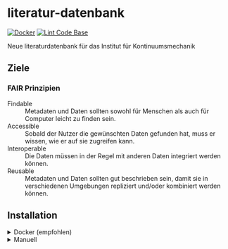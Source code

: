 # literatur-datenbank

[![Docker](https://github.com/j0hax/literatur-datenbank/actions/workflows/docker-publish.yml/badge.svg)](https://github.com/j0hax/literatur-datenbank/actions/workflows/docker-publish.yml)
[![Lint Code Base](https://github.com/j0hax/literatur-datenbank/actions/workflows/super-linter.yml/badge.svg)](https://github.com/j0hax/literatur-datenbank/actions/workflows/super-linter.yml)

Neue literaturdatenbank für das Institut für Kontinuumsmechanik

## Ziele

### FAIR Prinzipien

<dl>
  <dt>Findable</dt>
  <dd>Metadaten und Daten sollten sowohl für Menschen als auch für Computer leicht zu finden sein.</dd>
  <dt>Accessible</dt>
  <dd>Sobald der Nutzer die gewünschten Daten gefunden hat, muss er wissen, wie er auf sie zugreifen kann.</dd>
  <dt>Interoperable</dt>
  <dd>Die Daten müssen in der Regel mit anderen Daten integriert werden können.</dd>
  <dt>Reusable</dt>
  <dd>Metadaten und Daten sollten gut beschrieben sein, damit sie in verschiedenen Umgebungen repliziert und/oder kombiniert werden können.</dd>
</dl>

## Installation

<details>
<summary>Docker (empfohlen)</summary>
<br>

Die Literaturdatenbank samt Datenbank wird am einfachsten mit [Docker Compose](https://docs.docker.com/compose/) installiert. Eine [Referenzdatei](/docker-compose.yaml) ist vorhanden.

Variablen wie `$DBUSER` und `$DBPASSWORD` müssen in einer .env-Datei gespeichert werden.

</details>

<details>
<summary>Manuell</summary>
<br>

Die Webapplikation basiert auf den traditionellen LAMP-Stack.

Nachdem das Repository geklont wurde muss noch `composer install` ausgeführt werden, um alle Abhängigkeiten zu installieren.

</details>
